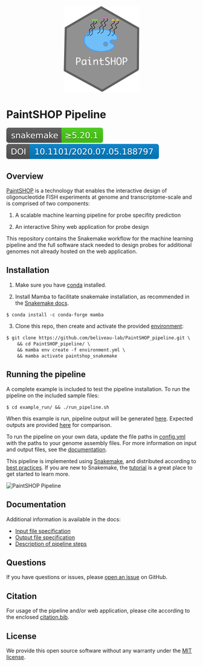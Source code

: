 <div align="center">
    <a href="#readme"><img src="./docs/img/PaintSHOP-logo.png" width="200"></a>
</div>

# PaintSHOP Pipeline

[![Snakemake](./docs/img/snakemake.svg)](https://snakemake.readthedocs.io)
[![DOI](./docs/img/preprint.svg)](https://doi.org/10.1101/2020.07.05.188797)

## Overview

[PaintSHOP](https://www.biorxiv.org/content/10.1101/2020.07.05.188797v1) is a technology that enables the interactive design of oligonucleotide FISH experiments at genome and transcriptome-scale and is comprised of two components:

1. A scalable machine learning pipeline for probe specifity prediction

2. An interactive Shiny web application for probe design

This repository contains the Snakemake workflow for the machine learning pipeline and the full software stack needed to design probes for additional genomes not already hosted on the web application.

## Installation

1. Make sure you have [conda](https://docs.conda.io/en/latest/miniconda.html) installed. 

2. Install Mamba to facilitate snakemake installation, as recommended in the [Snakemake docs](https://snakemake.readthedocs.io/en/stable/getting_started/installation.html#installation-via-conda-mamba).

```
$ conda install -c conda-forge mamba
```

3. Clone this repo, then create and activate the provided [environment](./environment.yml):

```
$ git clone https://github.com/beliveau-lab/PaintSHOP_pipeline.git \
    && cd PaintSHOP_pipeline/ \
    && mamba env create -f environment.yml \
    && mamba activate paintshop_snakemake
```

## Running the pipeline

A complete example is included to test the pipeline installation. To run the pipeline on the included sample files: 

```
$ cd example_run/ && ./run_pipeline.sh
```

When this example is run, pipeline output will be generated [here](./example_run/pipeline_output/). Expected outputs are provided [here](./example_run/expected_pipeline_output) for comparison. 

To run the pipeline on your own data, update the file paths in [config.yml](./example_run/config.yml) with the paths to your
genome assembly files. For more information on input and output files, see the [documentation](#documentation).

This pipeline is implemented using [Snakemake](https://snakemake.readthedocs.io/en/stable/index.html), and distributed according to [best practices](https://snakemake.readthedocs.io/en/stable/snakefiles/deployment.html). If you are new to Snakemake, the [tutorial](https://snakemake.readthedocs.io/en/stable/tutorial/tutorial.html) is a great place to get started to learn more.

![PaintSHOP Pipeline](../../raw/master/docs/img/pipeline.svg)

## Documentation

Additional information is available in the docs:

* [Input file specification](./docs/pipeline_input.md)
* [Output file specification](./docs/pipeline_output.md)
* [Description of pipeline steps](./docs/pipeline_steps.md)

## Questions

If you have questions or issues, please [open an issue](../../issues/new) on GitHub.

## Citation

For usage of the pipeline and/or web application, please cite according to the enclosed [citation.bib](./docs/citation.bib).

## License

We provide this open source software without any warranty under the [MIT license](https://opensource.org/licenses/MIT).
